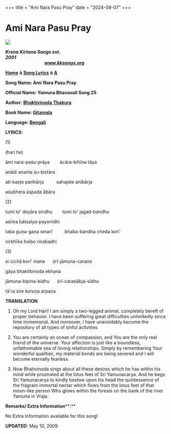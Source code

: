 +++
title = "Ami Nara Pasu Pray"
date = "2024-08-07"
+++

# Ami Nara Pasu Pray
**[![](http://kksongs.org/image_files/image002.jpg)](http://kksongs.org/)**

**_Krsna_** **_Kirtana Songs est. 2001_**                                                                                                                                                      **_www.kksongs.org_**

**[Home](http://kksongs.org/)** **à** **[Song Lyrics](http://kksongs.org/lyrics.html)** **à** **[A](http://kksongs.org/songs/song_a.html)**

**Song Name: Ami** **Nara** **Pasu Pray**

**Official Name: Yamuna Bhavavali Song 25**

**Author:** [**Bhaktivinoda** **Thakura**](http://kksongs.org/authors/list/bhaktivinoda.html)

**Book Name: [Gitamala](http://kksongs.org/authors/gitamala.html)**

**Language: [Bengali](http://kksongs.org/language/list/bengali.html)**

**LYRICS:**

(1)

(hari he)

āmi nara-paśu-prāya        ācāra-bihīna tāya

anādi ananta su-bistāra

ati-kaṣṭe parihārja          sahajete anibārja

aśubhera āspada ābāra

(2)

tumi to' doyāra sindhu        tumi to' jagad-bandhu

asīma bātsalya-payonidhi

taba guṇa-gaṇa smari'         bhaba-bandha cheda kori'

nirbhīka hoibo nirabadhi

(3)

ei icchā kori' mane      śrī-jāmuna-caraṇe

gāya bhaktibinoda ekhana

jāmuna-bipina-bidhu      śrī-caraṇābja-sīdhu

tā'ra śire koruṇa arpaṇa

**TRANSLATION**

1) Oh my Lord Hari! I am simply a two-legged animal, completely bereft of proper behavior. I have been suffering great difficulties unlimitedly since time immemorial. And moreover, I have unavoidably become the repository of all types of sinful activities.

2) You are certainly an ocean of compassion, and You are the only real friend of the universe. Your affection is just like a boundless, unfathomable sea of loving relationships. Simply by remembering Your wonderful qualities, my material bonds are being severed and I will become eternally fearless.

3) Now Bhativinoda sings about all these desires which he has within his mind while prostrated at the lotus feet of Sri Yamunacarya. And he begs Sri Yamunacarya to kindly bestow upon his head the quintessence of the fragrant immortal nectar which flows from the lotus feet of that moon-like person Who glows within the forests on the bank of the river Yamuna in Vraja.

**Remarks/ Extra Information****:**

No Extra Information available for this song!

**UPDATED:** May 10, 2009